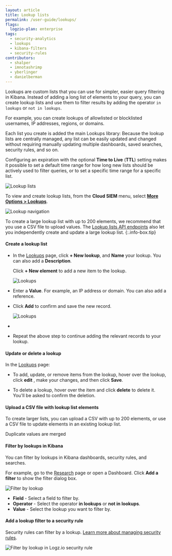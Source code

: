 ```yaml
---
layout: article
title: Lookup lists
permalink: /user-guide/lookups/
flags:
  logzio-plan: enterprise
tags:
  - security-analytics
  - lookups
  - kibana-filters
  - security-rules
contributors:
  - shalper
  - imnotashrimp
  - yberlinger
  - danielberman
---
```


Lookups are custom lists that you can use for simpler, easier query filtering in Kibana. 
Instead of adding a long list of elements to your query, you can create lookup lists and use them to filter results by adding the operator `in lookups` or `not in lookups`. 

For example, you can create lookups of allowlisted or blocklisted usernames, IP addresses, regions, or domains. 

Each list you create is added the main Lookups library: Because the lookup lists are centrally managed, any list can be easily updated and changed without requiring manually updating multiple dashboards, saved searches, security rules, and so on.

Configuring an expiration with the optional **Time to Live** (**TTL**) setting makes it possible to set a default time range for how long new lists should be actively used to filter queries, or to set a specific time range for a specific list. 


![Lookup lists](https://dytvr9ot2sszz.cloudfront.net/logz-docs/siem-lookups/lookup_lists-existinglists.png)

To view and create lookup lists, from the **Cloud SIEM** menu, select [**More Options > Lookups**](https://app.logz.io/#/dashboard/security/rules/lookup).

![Lookup navigation](https://dytvr9ot2sszz.cloudfront.net/logz-docs/siem-lookups/lookups_newnav.png)


To create a large lookup list with up to 200 elements, we recommend that you use a CSV file to upload values. The [Lookup lists API endpoints](https://docs.logz.io/api/#tag/Lookup-lists) also let you independently create and update a large lookup list.
{:.info-box.tip} 



#### Create a lookup list

<!-- You can use one of the following methods to create a lookup list: 

* Manual 
* CSV upload: For larger lists, you can upload a CSV with up to 200 elements. You can also use a CSV file to update elements in a lookup list. 
* Via API: To create a new list, use the [Create lookup lists API](https://docs.logz.io/api/#tag/Lookup-lists), and then add elements, either with a CSV file or with the [Add eleement to a lookup list API](https://docs.logz.io/api/#operation/createLookupListElement). -->

<!-- 
Time to live (TTL) displays the number of days remaining until the lookup list is expired: A lookup list with a TTL of 1 day expires within 24 hours from the time it was created and a list with a TTL of 2 days expires within 48 hours from the creation time.


  -->

* In the [Lookups](https://app.logz.io/#/dashboard/security/rules/lookup) page,
  click **+ New lookup**, and **Name** your lookup. You can also add a **Description**. 
  
  Click **+ New element** to add a new item to the lookup. 
    
  ![Lookups](https://dytvr9ot2sszz.cloudfront.net/logz-docs/siem-lookups/add-record-lookup-blank.png)

* Enter a **Value**. For example, an IP address or domain. You can also add a reference. 

* Click **Add** to confirm and save the new record.

  ![Lookups](https://dytvr9ot2sszz.cloudfront.net/logz-docs/siem-lookups/add-record-lookup.png)

*     

* Repeat the above step to continue adding the relevant records to your lookup.

#### Update or delete a lookup

In the [Lookups](https://app.logz.io/#/dashboard/security/rules/lookup) page:

* To add, update, or remove items from the lookup, hover over the lookup, click **edit** <i class="li li-pencil"></i>, make your changes, and then click **Save**.

* To delete a lookup, hover over the item and click **delete** <i class="li li-trash"></i> to delete it. You'll be asked to confirm the deletion.


#### Upload a CSV file with lookup list elements

To create larger lists, you can upload a CSV with up to 200 elements, or use a CSV file to update elements in an existing lookup list.

Duplicate values are merged



#### Filter by lookups in Kibana

You can filter by lookups in Kibana dashboards, security rules, and searches.

For example, go to the [Research](https://app.logz.io/#/dashboard/security/research) page or open a Dashboard. Click **Add a filter** to show the filter dialog box.

![Filter by lookup](https://dytvr9ot2sszz.cloudfront.net/logz-docs/siem-lookups/filter-by-lookup.png)

* **Field** - Select a field to filter by.
* **Operator** - Select the operator **in lookups** or **not in lookups**.
* **Value** - Select the lookup you want to filter by.

#### Add a lookup filter to a security rule

Security rules can filter by a lookup. [Learn more about managing security rules]({{site.baseurl}}/user-guide/cloud-siem/manage-security-rules.html).

![Filter by lookup in Logz.io security rule](https://dytvr9ot2sszz.cloudfront.net/logz-docs/siem-lookups/filter-by-lookup-rules.png)
